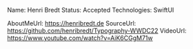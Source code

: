 Name: Henri Bredt
Status: Accepted
Technologies: SwiftUI

AboutMeUrl: https://henribredt.de
SourceUrl: https://github.com/henribredt/Typography-WWDC22
VideoUrl: https://www.youtube.com/watch?v=AiK6CGgM71w

<!---
EXAMPLE
Name: John Appleseed
Status: Submitted <or> Winner <or> Distinguished <or> Rejected
Technologies: SwiftUI, RealityKit, CoreGraphic

AboutMeUrl: https://linkedin.com/in/johnappleseed
SourceUrl: https://github.com/johnappleseed/wwdc2025
VideoUrl: https://youtu.be/ABCDE123456
-->
